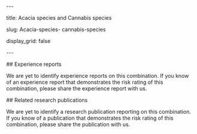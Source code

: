 ﻿\---

title: Acacia species and Cannabis species

slug: Acacia-species- cannabis-species	

display\_grid: false

\---

\## Experience reports

We are yet to identify experience reports on this combination. If you know of an experience report that demonstrates the risk rating of this combination, please share the experience report with us.

\## Related research publications

We are yet to identify a research publication reporting on this combination. If you know of a publication that demonstrates the risk rating of this combination, please share the publication with us.





